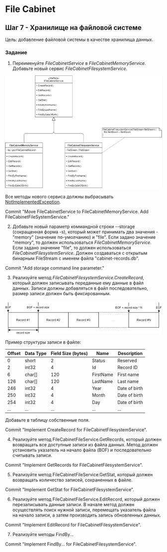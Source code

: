 # File Cabinet

## Шаг 7 - Хранилище на файловой системе

Цель: добавление файловой системы в качестве хранилища данных.


### Задание

1. Переименуйте _FileCabinetService_ в _FileCabinetMemoryService_. Добавьте новый сервис _FileCabinetFilesystemService_.

![File System Service](images/step07-file-system-service.png)

Все методы нового сервиса должны выбрасывать [NotImplementedException](https://docs.microsoft.com/en-us/dotnet/api/system.notimplementedexception).

Commit "Move FileCabinetService to FileCabinetMemoryService. Add FileCabinetFileSystemService."

2. Добавьте новый параметр коммандной строки --storage (сокращенная форма -s), который может принимать два значения - "memory" (значение по-умолчанию) и "file". Если задано значение "memory", то должен использоваться _FileCabinetMemoryService_. Если задано значение "file", то должен использоваться _FileCabinetFilesystemService_. Должен создаваться с открытым бинарным FileStream с именем файла "cabinet-records.db".

Commit "Add storage command line parameter."

3. Реализуйте метод _FileCabinetFilesystemService.CreateRecord_, который должен записывать переданные ему данные в файл данных. Записи должны добавляться в файл последовательно, размер записи должен быть фиксированным.

![File Structure](images/step07-file-structure.png)

Пример структуры записи в файле:

| Offset | Data Type | Field Size (bytes) | Name       | Description   |
|--------|-----------|--------------------|------------|---------------|
| 0      | short     | 2                  | Status     | Reserved      |
| 2      | int32     | 4                  | Id         | Record ID     |
| 6      | char[]    | 120                | FirstName  | First name    |
| 126    | char[]    | 120                | LastName   | Last name     |
| 246    | int32     | 4                  | Year       | Date of birth |
| 250    | int32     | 4                  | Month      | Date of birth |
| 254    | int32     | 4                  | Day        | Date of birth |
| ...    | ...       | ...                | ...        | ...           |

Добавьте в таблицу собственные поля.

Commit "Implement CreateRecord for FileCabinetFilesystemService".

4. Реализуйте метод FileCabinetFileService.GetRecords, который должен возвращать все доступные записи из файла данных. Метод должен установить указатель на начало файла (BOF) и последовательно считывать записи.

Commit "Implement GetRecords for FileCabinetFilesystemService".

5. Реализуйте метод FileCabinetFileService.GetStat, который должен возвращать количество записей, сохраненных в файле.

Commit "Implement GetStat for FileCabinetFilesystemService".

6. Реализуйте метод FileCabinetFileService.EditRecord, который должен перезаписывать данные записи. В начале метод должен осуществлять поиск нужной записи, перемещать указатель файла на начало записи, а затем производить запись обновленных данных.

Commit "Implement EditRecord for FileCabinetFilesystemService".

7. Реализуйте методы FindBy...

Commit "Implement FindBy... for FileCabinetFilesystemService".
